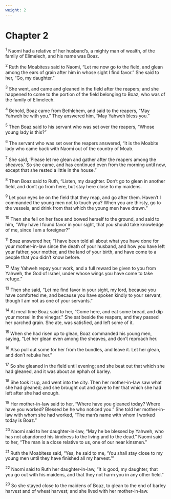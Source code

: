 ```yaml
---
weight: 2
---
```


# Chapter 2

<sup>1</sup> Naomi had a relative of her husband’s, a mighty man of wealth, of the family of Elimelech, and his name was Boaz. 

<sup>2</sup> Ruth the Moabitess said to Naomi, “Let me now go to the field, and glean among the ears of grain after him in whose sight I find favor.” She said to her, “Go, my daughter.” 

<sup>3</sup> She went, and came and gleaned in the field after the reapers; and she happened to come to the portion of the field belonging to Boaz, who was of the family of Elimelech. 

<sup>4</sup> Behold, Boaz came from Bethlehem, and said to the reapers, “May Yahweh be with you.” They answered him, “May Yahweh bless you.” 

<sup>5</sup> Then Boaz said to his servant who was set over the reapers, “Whose young lady is this?” 

<sup>6</sup> The servant who was set over the reapers answered, “It is the Moabite lady who came back with Naomi out of the country of Moab. 

<sup>7</sup> She said, ‘Please let me glean and gather after the reapers among the sheaves.’ So she came, and has continued even from the morning until now, except that she rested a little in the house.” 

<sup>8</sup> Then Boaz said to Ruth, “Listen, my daughter. Don’t go to glean in another field, and don’t go from here, but stay here close to my maidens. 

<sup>9</sup> Let your eyes be on the field that they reap, and go after them. Haven’t I commanded the young men not to touch you? When you are thirsty, go to the vessels, and drink from that which the young men have drawn.” 

<sup>10</sup> Then she fell on her face and bowed herself to the ground, and said to him, “Why have I found favor in your sight, that you should take knowledge of me, since I am a foreigner?” 

<sup>11</sup> Boaz answered her, “I have been told all about what you have done for your mother-in-law since the death of your husband, and how you have left your father, your mother, and the land of your birth, and have come to a people that you didn’t know before. 

<sup>12</sup> May Yahweh repay your work, and a full reward be given to you from Yahweh, the God of Israel, under whose wings you have come to take refuge.” 

<sup>13</sup> Then she said, “Let me find favor in your sight, my lord, because you have comforted me, and because you have spoken kindly to your servant, though I am not as one of your servants.” 

<sup>14</sup> At meal time Boaz said to her, “Come here, and eat some bread, and dip your morsel in the vinegar.” She sat beside the reapers, and they passed her parched grain. She ate, was satisfied, and left some of it. 

<sup>15</sup> When she had risen up to glean, Boaz commanded his young men, saying, “Let her glean even among the sheaves, and don’t reproach her. 

<sup>16</sup> Also pull out some for her from the bundles, and leave it. Let her glean, and don’t rebuke her.” 

<sup>17</sup> So she gleaned in the field until evening; and she beat out that which she had gleaned, and it was about an ephah of barley. 

<sup>18</sup> She took it up, and went into the city. Then her mother-in-law saw what she had gleaned; and she brought out and gave to her that which she had left after she had enough. 

<sup>19</sup> Her mother-in-law said to her, “Where have you gleaned today? Where have you worked? Blessed be he who noticed you.” She told her mother-in-law with whom she had worked, “The man’s name with whom I worked today is Boaz.” 

<sup>20</sup> Naomi said to her daughter-in-law, “May he be blessed by Yahweh, who has not abandoned his kindness to the living and to the dead.” Naomi said to her, “The man is a close relative to us, one of our near kinsmen.” 

<sup>21</sup> Ruth the Moabitess said, “Yes, he said to me, ‘You shall stay close to my young men until they have finished all my harvest.’” 

<sup>22</sup> Naomi said to Ruth her daughter-in-law, “It is good, my daughter, that you go out with his maidens, and that they not harm you in any other field.” 

<sup>23</sup> So she stayed close to the maidens of Boaz, to glean to the end of barley harvest and of wheat harvest; and she lived with her mother-in-law. 


